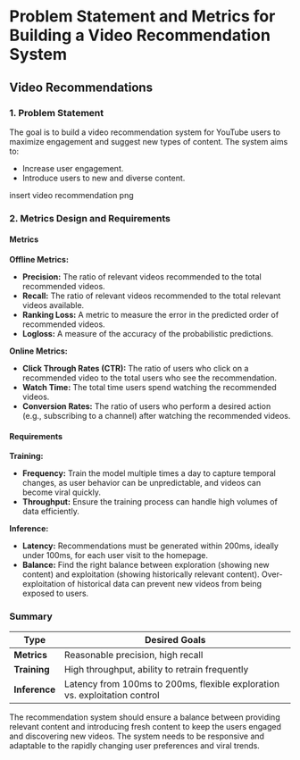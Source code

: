 # Problem Statement and Metrics for Building a Video Recommendation System

## Video Recommendations

### 1. Problem Statement
The goal is to build a video recommendation system for YouTube users to maximize engagement and suggest new types of content. The system aims to:

- Increase user engagement.
- Introduce users to new and diverse content.
  
insert video recommendation png

### 2. Metrics Design and Requirements

#### Metrics

**Offline Metrics:**

- **Precision:** The ratio of relevant videos recommended to the total recommended videos.
- **Recall:** The ratio of relevant videos recommended to the total relevant videos available.
- **Ranking Loss:** A metric to measure the error in the predicted order of recommended videos.
- **Logloss:** A measure of the accuracy of the probabilistic predictions.

**Online Metrics:**

- **Click Through Rates (CTR):** The ratio of users who click on a recommended video to the total users who see the recommendation.
- **Watch Time:** The total time users spend watching the recommended videos.
- **Conversion Rates:** The ratio of users who perform a desired action (e.g., subscribing to a channel) after watching the recommended videos.

#### Requirements

**Training:**

- **Frequency:** Train the model multiple times a day to capture temporal changes, as user behavior can be unpredictable, and videos can become viral quickly.
- **Throughput:** Ensure the training process can handle high volumes of data efficiently.

**Inference:**

- **Latency:** Recommendations must be generated within 200ms, ideally under 100ms, for each user visit to the homepage.
- **Balance:** Find the right balance between exploration (showing new content) and exploitation (showing historically relevant content). Over-exploitation of historical data can prevent new videos from being exposed to users.

### Summary

| Type       | Desired Goals                                      |
|------------|----------------------------------------------------|
| **Metrics**| Reasonable precision, high recall                  |
| **Training**| High throughput, ability to retrain frequently    |
| **Inference**| Latency from 100ms to 200ms, flexible exploration vs. exploitation control |

The recommendation system should ensure a balance between providing relevant content and introducing fresh content to keep the users engaged and discovering new videos. The system needs to be responsive and adaptable to the rapidly changing user preferences and viral trends.

